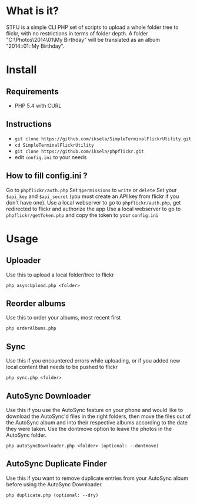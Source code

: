 # What is it?
STFU is a simple CLI PHP set of scripts to upload a whole folder tree to flickr, with no restrictions in terms of folder depth.
A folder "C:\Photos\2014\01\My Birthday" will be translated as an album "2014::01::My Birthday".

# Install

## Requirements
* PHP 5.4 with CURL

## Instructions
* `git clone https://github.com/iksela/SimpleTerminalFlickrUtility.git`
* `cd SimpleTerminalFlickrUtility`
* `git clone https://github.com/iksela/phpflickr.git`
* edit `config.ini` to your needs

## How to fill config.ini ?
Go to `phpflickr/auth.php`
Set `$permissions` to `write` or `delete`
Set your `$api_key` and `$api_secret` (you must create an API key from flickr if you don't have one).
Use a local webserver to go to `phpflickr/auth.php`, get redirected to flickr and authorize the app
Use a local webserver to go to `phpflickr/getToken.php` and copy the token to your `config.ini`

# Usage

## Uploader
Use this to upload a local folder/tree to flickr

`php asyncUpload.php <folder>`

## Reorder albums
Use this to order your albums, most recent first

`php orderAlbums.php`

## Sync
Use this if you encountered errors while uploading, or if you added new local content that needs to be pushed to flickr

`php sync.php <folder>`

## AutoSync Downloader
Use this if you use the AutoSync feature on your phone and would like to download the AutoSync'd files in the right folders, then move the files out of the AutoSync album and into their respective albums according to the date they were taken.
Use the dontmove option to leave the photos in the AutoSync folder.

`php autoSyncDownloader.php <folder> (optional: --dontmove)`

## AutoSync Duplicate Finder
Use this if you want to remove duplicate entries from your AutoSync album before using the AutoSync Downloader.

`php duplicate.php (optional: --dry)`